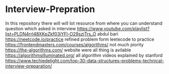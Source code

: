 # Interview-Prepration
In this repository there will will lot resource from where you can understand question which asked in interview
https://www.youtube.com/playlist?list=PLDN4rrl48XKpZkf03iYFl-O29szjTrs_O
abdul bari
https://neetcode.io/practice
refined problem form leetecode to practice
https://frontendmasters.com/courses/algorithms/
not much piority
https://the-algorithms.com/
website were all thing is avilable
https://algorithmsilluminated.org/ 
all algorithm videos explained by stanford 
https://www.techiedelight.com/top-30-data-structures-problems-technical-interview-preparation/
